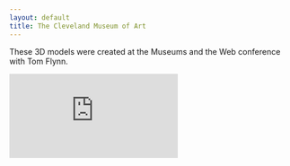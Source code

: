 ```yaml
---
layout: default
title: The Cleveland Museum of Art
---
```

These 3D models were created at the Museums and the Web conference with Tom Flynn.

<div class="embed-responsive embed-responsive-4by3">
    <iframe title="A 3D model" class="embed-responsive-item" src="https://sketchfab.com/playlists/embed?collection=ce9a3d1cbd23460e9ad9390aa5b9972e" frameborder="0" allow="autoplay; fullscreen; vr" mozallowfullscreen="true" webkitallowfullscreen="true"></iframe>
</div>
